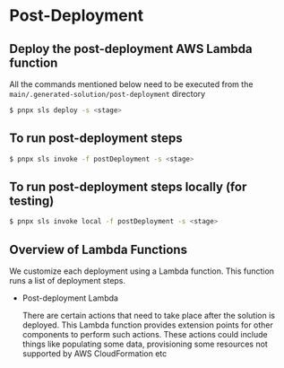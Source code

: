 # Post-Deployment

## Deploy the post-deployment AWS Lambda function

All the commands mentioned below need to be executed from the `main/.generated-solution/post-deployment` directory

```bash
$ pnpx sls deploy -s <stage>
```

## To run post-deployment steps

```bash
$ pnpx sls invoke -f postDeployment -s <stage>
```

## To run post-deployment steps locally (for testing)

```bash
$ pnpx sls invoke local -f postDeployment -s <stage>
```

## Overview of Lambda Functions

We customize each deployment using a Lambda function. This function runs a list of deployment steps.

- Post-deployment Lambda

  There are certain actions that need to take place after the solution is deployed. This Lambda function provides extension points for other components to perform such actions. 
  These actions could include things like populating some data, provisioning some resources not supported by AWS CloudFormation etc
